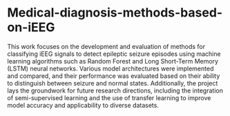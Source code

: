 # Medical-diagnosis-methods-based-on-iEEG
This work focuses on the development and evaluation of methods for classifying iEEG signals to detect epileptic seizure episodes using machine learning algorithms such as Random Forest and Long Short-Term Memory (LSTM) neural networks. Various model architectures were implemented and compared, and their performance was evaluated based on their ability to distinguish between seizure and normal states. Additionally, the project lays the groundwork for future research directions, including the integration of semi-supervised learning and the use of transfer learning to improve model accuracy and applicability to diverse datasets.